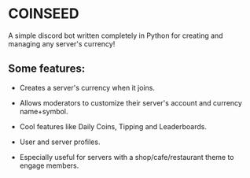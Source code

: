 # COINSEED
A simple discord bot written completely in Python for creating and managing any server's currency!

## Some features:
- Creates a server's currency when it joins.
- Allows moderators to customize their server's account and currency name+symbol.
- Cool features like Daily Coins, Tipping and Leaderboards.
- User and server profiles.

- Especially useful for servers with a shop/cafe/restaurant theme to engage members.



